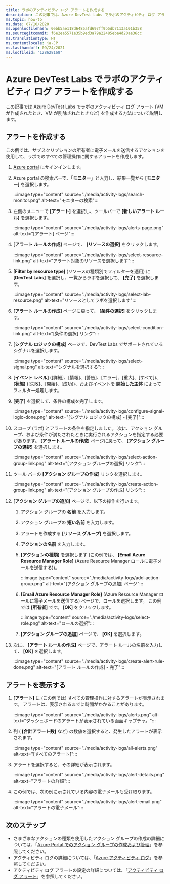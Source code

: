 ```yaml
---
title: ラボのアクティビティ ログ アラートを作成する
description: この記事では、Azure DevTest Labs でラボのアクティビティ ログ アラートを作成する手順について説明します。
ms.topic: how-to
ms.date: 07/10/2020
ms.openlocfilehash: 0ebb5ae118d6485afd697ff9b5db7113a101b358
ms.sourcegitcommit: f6e2ea5571e35b9ed3a79a22485eba4d20ae36cc
ms.translationtype: HT
ms.contentlocale: ja-JP
ms.lasthandoff: 09/24/2021
ms.locfileid: "128628168"
---
```

# <a name="create-activity-log-alerts-for-labs-in-azure-devtest-labs"></a>Azure DevTest Labs でラボのアクティビティ ログ アラートを作成する
この記事では Azure DevTest Labs でラボのアクティビティ ログ アラート (VM が作成されたとき、VM が削除されたときなど) を作成する方法について説明します。

## <a name="create-alerts"></a>アラートを作成する
この例では、サブスクリプションの所有者に電子メールを送信するアクションを使用して、ラボでのすべての管理操作に関するアラートを作成します。 

1. [Azure portal](https://portal.azure.com) にサインインします。
1. Azure portal の検索バーで、「**モニター**」と入力し、結果一覧から **[モニター]** を選択します。 

    :::image type="content" source="./media/activity-logs/search-monitor.png" alt-text="モニターの検索":::        
1. 左側のメニューで **[アラート]** を選択し、ツールバーで **[新しいアラート ルール]** を選択します。 

    :::image type="content" source="./media/activity-logs/alerts-page.png" alt-text="[アラート] ページ":::    
1. **[アラート ルールの作成]** ページで、 **[リソースの選択]** をクリックします。 

    :::image type="content" source="./media/activity-logs/select-resource-link.png" alt-text="アラート対象のリソースを選択します":::        
1. **[Filter by resource type]** \(リソースの種類別でフィルターを適用\) に **[DevTest Labs]** を選択し、一覧からラボを選択して、 **[完了]** を選択します。

    :::image type="content" source="./media/activity-logs/select-lab-resource.png" alt-text="リソースとしてラボを選択します":::
1. **[アラート ルールの作成]** ページに戻って、 **[条件の選択]** をクリックします。 

    :::image type="content" source="./media/activity-logs/select-condition-link.png" alt-text="[条件の選択] リンク":::    
1. **[シグナル ロジックの構成]** ページで、DevTest Labs でサポートされているシグナルを選択します。 

    :::image type="content" source="./media/activity-logs/select-signal.png" alt-text="シグナルを選択する":::
1. **[イベント レベル]** ([詳細]、[情報]、[警告]、[エラー]、[重大]、[すべて])、 **[状態]** ([失敗]、[開始]、[成功])、およびイベントを **開始した主体** によってフィルター処理します。 
1. **[完了]** を選択して、条件の構成を完了します。 

    :::image type="content" source="./media/activity-logs/configure-signal-logic-done.png" alt-text="[シグナル ロジックの構成] - [完了]":::
1. スコープ (ラボ) とアラートの条件を指定しました。 次に、アクション グループ、および条件が満たされたときに実行されるアクションを指定する必要があります。 **[アラート ルールの作成]** ページに戻って、 **[アクション グループの選択]** を選択します。 

    :::image type="content" source="./media/activity-logs/select-action-group-link.png" alt-text="[アクション グループの選択] リンク":::
1. ツール バーの **[アクション グループの作成]** リンクを選択します。 

    :::image type="content" source="./media/activity-logs/create-action-group-link.png" alt-text="[アクション グループの作成] リンク":::
1. **[アクション グループの追加]** ページで、以下の操作を行います。
    1. アクション グループの **名前** を入力します。
    1. アクション グループの **短い名前** を入力します。 
    1. アラートを作成する **[リソース グループ]** を選択します。 
    1. **アクションの名前** を入力します。 
    1. **[アクションの種類]** を選択します (この例では、 **[Email Azure Resource Manager Role]** \(Azure Resource Manager ロールに電子メールを送信する\))。 

        :::image type="content" source="./media/activity-logs/add-action-group.png" alt-text="[アクション グループの追加] ページ":::
    1. **[Email Azure Resource Manager Role]** \(Azure Resource Manager ロールに電子メールを送信する\) ページで、ロールを選択します。 この例では **[所有者]** です。 **[OK]** をクリックします。 

        :::image type="content" source="./media/activity-logs/select-role.png" alt-text="ロールの選択":::            
    1. **[アクション グループの追加]** ページで、 **[OK]** を選択します。 
1. 次に、 **[アラート ルールの作成]** ページで、アラート ルールの名前を入力して、 **[OK]** を選択します。 

    :::image type="content" source="./media/activity-logs/create-alert-rule-done.png" alt-text="[アラート ルールの作成] - 完了":::

## <a name="view-alerts"></a>アラートを表示する 
1. **[アラート]** に (この例では) すべての管理操作に対するアラートが表示されます。 アラートは、表示されるまでに時間がかかることがあります。 

    :::image type="content" source="./media/activity-logs/alerts.png" alt-text="ダッシュボードのアラートが表示されている画面キャプチャ。":::
1. 列 ( **[合計アラート数]** など) の数値を選択すると、発生したアラートが表示されます。 

    :::image type="content" source="./media/activity-logs/all-alerts.png" alt-text="[すべてのアラート]":::
1. アラートを選択すると、その詳細が表示されます。 

    :::image type="content" source="./media/activity-logs/alert-details.png" alt-text="アラートの詳細":::
1. この例では、次の例に示されている内容の電子メールも受け取ります。 

    :::image type="content" source="./media/activity-logs/alert-email.png" alt-text="アラートの電子メール":::

## <a name="next-steps"></a>次のステップ
- さまざまなアクションの種類を使用したアクション グループの作成の詳細については、「[Azure Portal でのアクション グループの作成および管理](../azure-monitor/alerts/action-groups.md)」を参照してください。
- アクティビティ ログの詳細については、「[Azure アクティビティ ログ](../azure-monitor/essentials/activity-log.md)」を参照してください。
- アクティビティ ログ アラートの設定の詳細については、「[アクティビティ ログ アラート](../azure-monitor/alerts/activity-log-alerts.md)」を参照してください。
